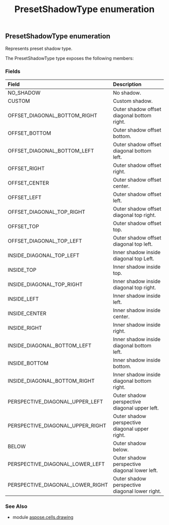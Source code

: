 ﻿---
title: PresetShadowType enumeration
second_title: Aspose.Cells for Python via .NET API References
description: 
type: docs
weight: 1080
url: /aspose.cells.drawing/presetshadowtype/
is_root: false
---

## PresetShadowType enumeration

Represents preset shadow type.



The PresetShadowType type exposes the following members:

### Fields
| Field | Description |
| :- | :- |
| NO_SHADOW | No shadow. |
| CUSTOM | Custom shadow. |
| OFFSET_DIAGONAL_BOTTOM_RIGHT | Outer shadow offset diagonal bottom right. |
| OFFSET_BOTTOM | Outer shadow offset bottom. |
| OFFSET_DIAGONAL_BOTTOM_LEFT | Outer shadow offset diagonal bottom left. |
| OFFSET_RIGHT | Outer shadow offset right. |
| OFFSET_CENTER | Outer shadow offset center. |
| OFFSET_LEFT | Outer shadow offset left. |
| OFFSET_DIAGONAL_TOP_RIGHT | Outer shadow offset diagonal top right. |
| OFFSET_TOP | Outer shadow offset top. |
| OFFSET_DIAGONAL_TOP_LEFT | Outer shadow offset diagonal top left. |
| INSIDE_DIAGONAL_TOP_LEFT | Inner shadow inside diagonal top Left. |
| INSIDE_TOP | Inner shadow inside top. |
| INSIDE_DIAGONAL_TOP_RIGHT | Inner shadow inside diagonal top right. |
| INSIDE_LEFT | Inner shadow inside left. |
| INSIDE_CENTER | Inner shadow inside center. |
| INSIDE_RIGHT | Inner shadow inside right. |
| INSIDE_DIAGONAL_BOTTOM_LEFT | Inner shadow inside diagonal bottom left. |
| INSIDE_BOTTOM | Inner shadow inside bottom. |
| INSIDE_DIAGONAL_BOTTOM_RIGHT | Inner shadow inside diagonal bottom right. |
| PERSPECTIVE_DIAGONAL_UPPER_LEFT | Outer shadow perspective diagonal upper left. |
| PERSPECTIVE_DIAGONAL_UPPER_RIGHT | Outer shadow perspective diagonal upper right. |
| BELOW | Outer shadow below. |
| PERSPECTIVE_DIAGONAL_LOWER_LEFT | Outer shadow perspective diagonal lower left. |
| PERSPECTIVE_DIAGONAL_LOWER_RIGHT | Outer shadow perspective diagonal lower right. |



### See Also
* module [aspose.cells.drawing](..)
